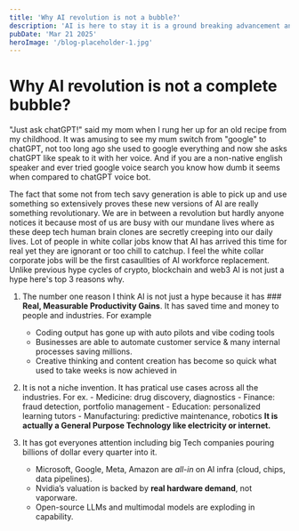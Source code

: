 ```yaml
---
title: 'Why AI revolution is not a bubble?'
description: 'AI is here to stay it is a ground breaking advancement and it has real impact on human lives.'
pubDate: 'Mar 21 2025'
heroImage: '/blog-placeholder-1.jpg'
---
```


# Why AI revolution is not a complete bubble?


"Just ask chatGPT!" said my mom when I rung her up for an old recipe from my childhood. It was amusing to see my mum switch from "google" to chatGPT, not too long ago she used to google everything and now she asks chatGPT like speak to it with her voice. And if you are a non-native english speaker and ever tried google voice search you know how dumb it seems when compared to chatGPT voice bot.

The fact that some not from tech savy generation is able to pick up and use something so extensively proves these new versions of AI are really something revolutionary. We are in between a revolution but hardly anyone notices it because most of us are busy with our mundane lives where as these deep tech human brain clones are secretly creeping into our daily lives. Lot of people in white collar jobs know that AI has arrived this time for real yet they are ignorant or too chill to catchup. I feel the white collar corporate jobs will be the first casaullties of AI workforce replacement. Unlike previous hype cycles of crypto, blockchain and web3 AI is not just a hype here's top 3 reasons why.

1. The number one reason I think AI is not just a hype because it has ### **Real, Measurable Productivity Gains**. It has saved time and money to people and industries. For example 
	-  Coding output has gone up with auto pilots and vibe coding tools
    -  Businesses are able to automate customer service & many internal processes saving millions.
     - Creative thinking and content creation has become so quick what used to take weeks is now achieved in 

2. It is not a niche invention. It has pratical use cases across all the industries. For ex.
		-   Medicine: drug discovery, diagnostics
		-   Finance: fraud detection, portfolio management
		-   Education: personalized learning tutors
		-   Manufacturing: predictive maintenance, robotics
**It is actually a General Purpose Technology like electricity or internet.**

3. It has got everyones attention including big Tech companies pouring billions of dollar every quarter into it.
	- Microsoft, Google, Meta, Amazon are _all-in_ on AI infra (cloud, chips, data pipelines).
    - Nvidia’s valuation is backed by **real hardware demand**, not vaporware.
    - Open-source LLMs and multimodal models are exploding in capability.
